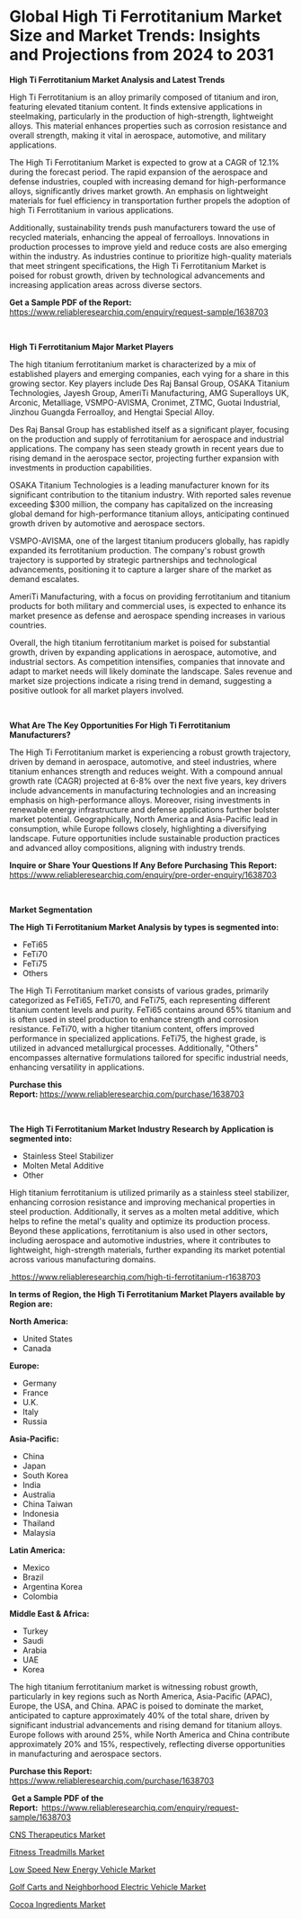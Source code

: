 <p><h1>Global High Ti Ferrotitanium Market Size and Market Trends: Insights and Projections from 2024 to 2031</h1></p><p><strong>High Ti Ferrotitanium Market Analysis and Latest Trends</strong></p>
<p><p>High Ti Ferrotitanium is an alloy primarily composed of titanium and iron, featuring elevated titanium content. It finds extensive applications in steelmaking, particularly in the production of high-strength, lightweight alloys. This material enhances properties such as corrosion resistance and overall strength, making it vital in aerospace, automotive, and military applications.</p><p>The High Ti Ferrotitanium Market is expected to grow at a CAGR of 12.1% during the forecast period. The rapid expansion of the aerospace and defense industries, coupled with increasing demand for high-performance alloys, significantly drives market growth. An emphasis on lightweight materials for fuel efficiency in transportation further propels the adoption of high Ti Ferrotitanium in various applications.</p><p>Additionally, sustainability trends push manufacturers toward the use of recycled materials, enhancing the appeal of ferroalloys. Innovations in production processes to improve yield and reduce costs are also emerging within the industry. As industries continue to prioritize high-quality materials that meet stringent specifications, the High Ti Ferrotitanium Market is poised for robust growth, driven by technological advancements and increasing application areas across diverse sectors.</p></p>
<p><strong>Get a Sample PDF of the Report:&nbsp;</strong> <a href="https://www.reliableresearchiq.com/enquiry/request-sample/1638703?utm_campaign=1088&utm_medium=2&utm_source=Github&utm_content=ia&utm_term=25092024&utm_id=high-ti-ferrotitanium">https://www.reliableresearchiq.com/enquiry/request-sample/1638703</a></p>
<p>&nbsp;</p>
<p><strong>High Ti Ferrotitanium Major Market Players</strong></p>
<p><p>The high titanium ferrotitanium market is characterized by a mix of established players and emerging companies, each vying for a share in this growing sector. Key players include Des Raj Bansal Group, OSAKA Titanium Technologies, Jayesh Group, AmeriTi Manufacturing, AMG Superalloys UK, Arconic, Metalliage, VSMPO-AVISMA, Cronimet, ZTMC, Guotai Industrial, Jinzhou Guangda Ferroalloy, and Hengtai Special Alloy.</p><p>Des Raj Bansal Group has established itself as a significant player, focusing on the production and supply of ferrotitanium for aerospace and industrial applications. The company has seen steady growth in recent years due to rising demand in the aerospace sector, projecting further expansion with investments in production capabilities.</p><p>OSAKA Titanium Technologies is a leading manufacturer known for its significant contribution to the titanium industry. With reported sales revenue exceeding $300 million, the company has capitalized on the increasing global demand for high-performance titanium alloys, anticipating continued growth driven by automotive and aerospace sectors.</p><p>VSMPO-AVISMA, one of the largest titanium producers globally, has rapidly expanded its ferrotitanium production. The company's robust growth trajectory is supported by strategic partnerships and technological advancements, positioning it to capture a larger share of the market as demand escalates.</p><p>AmeriTi Manufacturing, with a focus on providing ferrotitanium and titanium products for both military and commercial uses, is expected to enhance its market presence as defense and aerospace spending increases in various countries.</p><p>Overall, the high titanium ferrotitanium market is poised for substantial growth, driven by expanding applications in aerospace, automotive, and industrial sectors. As competition intensifies, companies that innovate and adapt to market needs will likely dominate the landscape. Sales revenue and market size projections indicate a rising trend in demand, suggesting a positive outlook for all market players involved.</p></p>
<p>&nbsp;</p>
<p><strong>What Are The Key Opportunities For High Ti Ferrotitanium Manufacturers?</strong></p>
<p><p>The High Ti Ferrotitanium market is experiencing a robust growth trajectory, driven by demand in aerospace, automotive, and steel industries, where titanium enhances strength and reduces weight. With a compound annual growth rate (CAGR) projected at 6-8% over the next five years, key drivers include advancements in manufacturing technologies and an increasing emphasis on high-performance alloys. Moreover, rising investments in renewable energy infrastructure and defense applications further bolster market potential. Geographically, North America and Asia-Pacific lead in consumption, while Europe follows closely, highlighting a diversifying landscape. Future opportunities include sustainable production practices and advanced alloy compositions, aligning with industry trends.</p></p>
<p><strong>Inquire or Share Your Questions If Any Before Purchasing This Report:</strong> <a href="https://www.reliableresearchiq.com/enquiry/pre-order-enquiry/1638703?utm_campaign=1088&utm_medium=2&utm_source=Github&utm_content=ia&utm_term=25092024&utm_id=high-ti-ferrotitanium">https://www.reliableresearchiq.com/enquiry/pre-order-enquiry/1638703</a></p>
<p>&nbsp;</p>
<p><strong>Market Segmentation</strong></p>
<p><strong>The High Ti Ferrotitanium Market Analysis by types is segmented into:</strong></p>
<p><ul><li>FeTi65</li><li>FeTi70</li><li>FeTi75</li><li>Others</li></ul></p>
<p><p>The High Ti Ferrotitanium market consists of various grades, primarily categorized as FeTi65, FeTi70, and FeTi75, each representing different titanium content levels and purity. FeTi65 contains around 65% titanium and is often used in steel production to enhance strength and corrosion resistance. FeTi70, with a higher titanium content, offers improved performance in specialized applications. FeTi75, the highest grade, is utilized in advanced metallurgical processes. Additionally, "Others" encompasses alternative formulations tailored for specific industrial needs, enhancing versatility in applications.</p></p>
<p><strong>Purchase this Report:&nbsp;</strong><a href="https://www.reliableresearchiq.com/purchase/1638703?utm_campaign=1088&utm_medium=2&utm_source=Github&utm_content=ia&utm_term=25092024&utm_id=high-ti-ferrotitanium">https://www.reliableresearchiq.com/purchase/1638703</a></p>
<p>&nbsp;</p>
<p><strong>The High Ti Ferrotitanium Market Industry Research by Application is segmented into:</strong></p>
<p><ul><li>Stainless Steel Stabilizer</li><li>Molten Metal Additive</li><li>Other</li></ul></p>
<p><p>High titanium ferrotitanium is utilized primarily as a stainless steel stabilizer, enhancing corrosion resistance and improving mechanical properties in steel production. Additionally, it serves as a molten metal additive, which helps to refine the metal's quality and optimize its production process. Beyond these applications, ferrotitanium is also used in other sectors, including aerospace and automotive industries, where it contributes to lightweight, high-strength materials, further expanding its market potential across various manufacturing domains.</p></p>
<p><a href="https://www.reliableresearchiq.com/high-ti-ferrotitanium-r1638703?utm_campaign=1088&utm_medium=2&utm_source=Github&utm_content=ia&utm_term=25092024&utm_id=high-ti-ferrotitanium">&nbsp;https://www.reliableresearchiq.com/high-ti-ferrotitanium-r1638703</a></p>
<p><strong>In terms of Region, the High Ti Ferrotitanium Market Players available by Region are:</strong></p>
<p>
    <p> <strong> North America: </strong>
        <ul>
            <li>United States</li>
            <li>Canada</li>
        </ul>
        </p> 
    <p> <strong> Europe: </strong>
        <ul>
            <li>Germany</li>
            <li>France</li>
            <li>U.K.</li>
            <li>Italy</li>
            <li>Russia</li>
        </ul>
        </p> 
    <p> <strong> Asia-Pacific: </strong>
        <ul>
            <li>China</li>
            <li>Japan</li>
            <li>South Korea</li>
            <li>India</li>
            <li>Australia</li>
            <li>China Taiwan</li>
            <li>Indonesia</li>
            <li>Thailand</li>
            <li>Malaysia</li>
        </ul>
        </p> 
    <p> <strong> Latin America: </strong>
        <ul>
            <li>Mexico</li>
            <li>Brazil</li>
            <li>Argentina Korea</li>
            <li>Colombia</li>
        </ul>
        </p> 
    <p> <strong> Middle East & Africa: </strong>
        <ul>
            <li>Turkey</li>
            <li>Saudi</li>
            <li>Arabia</li>
            <li>UAE</li>
            <li>Korea</li>
        </ul>
    </p>
    </p>
<p><p>The high titanium ferrotitanium market is witnessing robust growth, particularly in key regions such as North America, Asia-Pacific (APAC), Europe, the USA, and China. APAC is poised to dominate the market, anticipated to capture approximately 40% of the total share, driven by significant industrial advancements and rising demand for titanium alloys. Europe follows with around 25%, while North America and China contribute approximately 20% and 15%, respectively, reflecting diverse opportunities in manufacturing and aerospace sectors.</p></p>
<p><strong>Purchase this Report: </strong><a href="https://www.reliableresearchiq.com/purchase/1638703?utm_campaign=1088&utm_medium=2&utm_source=Github&utm_content=ia&utm_term=25092024&utm_id=high-ti-ferrotitanium">https://www.reliableresearchiq.com/purchase/1638703</a></p>
<p>&nbsp;<strong>Get a Sample PDF of the Report:&nbsp;&nbsp;</strong><a href="https://www.reliableresearchiq.com/enquiry/request-sample/1638703?utm_campaign=1088&utm_medium=2&utm_source=Github&utm_content=ia&utm_term=25092024&utm_id=high-ti-ferrotitanium">https://www.reliableresearchiq.com/enquiry/request-sample/1638703</a></p>
<p><strong></strong></p>
<p><p><a href="https://www.linkedin.com/pulse/analyzing-key-drivers-cns-therapeutics-market-trends-future-1hnmc?utm_campaign=1088&utm_medium=2&utm_source=Github&utm_content=ia&utm_term=25092024&utm_id=high-ti-ferrotitanium">CNS Therapeutics Market</a></p><p><a href="https://issuu.com/reportprime-2/docs/fitness-treadmills-market-size-2030_47cc15e1d6ffc6?utm_campaign=1088&utm_medium=2&utm_source=Github&utm_content=ia&utm_term=25092024&utm_id=high-ti-ferrotitanium">Fitness Treadmills Market</a></p><p><a href="https://medium.com/@emmetbernhard/exploring-low-speed-new-energy-vehicle-market-dynamics-revenue-analysis-and-growth-projections-in-4a1bf6559dc6?postPublishedType=repub&utm_campaign=1088&utm_medium=2&utm_source=Github&utm_content=ia&utm_term=25092024&utm_id=high-ti-ferrotitanium">Low Speed New Energy Vehicle Market</a></p><p><a href="https://medium.com/@emmetbernhard/golf-carts-and-neighborhood-electric-vehicle-market-indicators-market-size-regional-breakdown-f5f141ebe775?postPublishedType=repub&utm_campaign=1088&utm_medium=2&utm_source=Github&utm_content=ia&utm_term=25092024&utm_id=high-ti-ferrotitanium">Golf Carts and Neighborhood Electric Vehicle Market</a></p><p><a href="https://www.linkedin.com/pulse/cocoa-ingredients-market-size-share-competitive-landscape-trend-zbmxf?trackingId=YJCRYCfuT6qSN5EjpIoB4g%3D%3D&utm_campaign=1088&utm_medium=2&utm_source=Github&utm_content=ia&utm_term=25092024&utm_id=high-ti-ferrotitanium">Cocoa Ingredients Market</a></p></p>